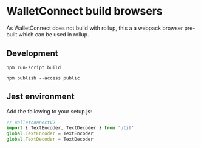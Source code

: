 # WalletConnect build browsers

As WalletConnect does not build with rollup, this a a webpack browser pre-built which can be used in rollup.

## Development

```
npm run-script build
```

```
npm publish --access public
```

## Jest environment

Add the following to your setup.js:

```javascript
// WalletconnectV2
import { TextEncoder, TextDecoder } from 'util'
global.TextEncoder = TextEncoder
global.TextDecoder = TextDecoder
```
